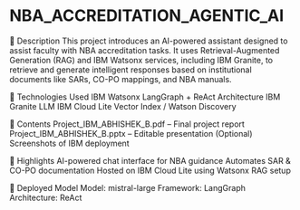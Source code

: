 # NBA_ACCREDITATION_AGENTIC_AI

📌 Description
This project introduces an AI-powered assistant designed to assist faculty with NBA accreditation tasks. It uses Retrieval-Augmented Generation (RAG) and IBM Watsonx services, including IBM Granite, to retrieve and generate intelligent responses based on institutional documents like SARs, CO-PO mappings, and NBA manuals.

🔧 Technologies Used
IBM Watsonx
LangGraph + ReAct Architecture
IBM Granite LLM
IBM Cloud Lite
Vector Index / Watson Discovery

📁 Contents
Project_IBM_ABHISHEK_B.pdf – Final project report
Project_IBM_ABHISHEK_B.pptx – Editable presentation
(Optional) Screenshots of IBM deployment

📌 Highlights
AI-powered chat interface for NBA guidance
Automates SAR & CO-PO documentation
Hosted on IBM Cloud Lite using Watsonx RAG setup

🚀 Deployed Model
Model: mistral-large
Framework: LangGraph
Architecture: ReAct
